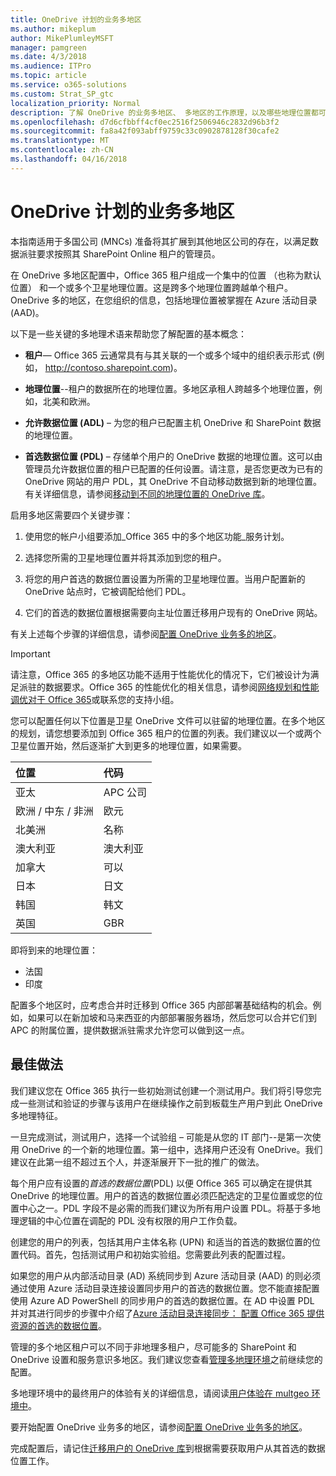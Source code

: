 ```yaml
---
title: OneDrive 计划的业务多地区
ms.author: mikeplum
author: MikePlumleyMSFT
manager: pamgreen
ms.date: 4/3/2018
ms.audience: ITPro
ms.topic: article
ms.service: o365-solutions
ms.custom: Strat_SP_gtc
localization_priority: Normal
description: 了解 OneDrive 的业务多地区、 多地区的工作原理，以及哪些地理位置都可用于数据存储。
ms.openlocfilehash: d7d6cfbbff4cf0ec2516f2506946c2832d96b3f2
ms.sourcegitcommit: fa8a42f093abff9759c33c0902878128f30cafe2
ms.translationtype: MT
ms.contentlocale: zh-CN
ms.lasthandoff: 04/16/2018
---
```

# <a name="plan-for-onedrive-for-business-multi-geo"></a>OneDrive 计划的业务多地区

本指南适用于多国公司 (MNCs) 准备将其扩展到其他地区公司的存在，以满足数据派驻要求按照其 SharePoint Online 租户的管理员。

在 OneDrive 多地区配置中，Office 365 租户组成一个集中的位置 （也称为默认位置） 和一个或多个卫星地理位置。这是跨多个地理位置跨越单个租户。OneDrive 多的地区，在您组织的信息，包括地理位置被掌握在 Azure 活动目录 (AAD)。 

以下是一些关键的多地理术语来帮助您了解配置的基本概念：

-   **租户**— Office 365 云通常具有与其关联的一个或多个域中的组织表示形式 (例如， http://contoso.sharepoint.com)。 

-   **地理位置**--租户的数据所在的地理位置。多地区承租人跨越多个地理位置，例如，北美和欧洲。

-   **允许数据位置 (ADL)** – 为您的租户已配置主机 OneDrive 和 SharePoint 数据的地理位置。

-   **首选数据位置 (PDL)** – 存储单个用户的 OneDrive 数据的地理位置。这可以由管理员允许数据位置的租户已配置的任何设置。请注意，是否您更改为已有的 OneDrive 网站的用户 PDL，其 OneDrive 不自动移动数据到新的地理位置。有关详细信息，请参阅[移动到不同的地理位置的 OneDrive 库](move-onedrive-between-geo-locations.md)。

启用多地区需要四个关键步骤：

1.  使用您的帐户小组要添加_Office 365 中的多个地区功能_服务计划。

2.  选择您所需的卫星地理位置并将其添加到您的租户。

3.  将您的用户首选的数据位置设置为所需的卫星地理位置。当用户配置新的 OneDrive 站点时，它被调配给他们 PDL。

4.  它们的首选的数据位置根据需要向主址位置迁移用户现有的 OneDrive 网站。

有关上述每个步骤的详细信息，请参阅[配置 OneDrive 业务多的地区](multi-geo-tenant-configuration.md)。

> [!IMPORTANT]
> 请注意，Office 365 的多地区功能不适用于性能优化的情况下，它们被设计为满足派驻的数据要求。Office 365 的性能优化的相关信息，请参阅[网络规划和性能调优对于 Office 365](https://support.office.com/article/e5f1228c-da3c-4654-bf16-d163daee8848)或联系您的支持小组。

您可以配置任何以下位置是卫星 OneDrive 文件可以驻留的地理位置。在多个地区的规划，请您想要添加到 Office 365 租户的位置的列表。我们建议以一个或两个卫星位置开始，然后逐渐扩大到更多的地理位置，如果需要。

<table>
<thead>
<tr class="header">
<th align="left"><strong>位置</strong></th>
<th align="left"><strong>代码</strong></th>
</tr>
</thead>
<tbody>
<tr class="odd">
<td align="left">亚太</td>
<td align="left">APC 公司</td>
</tr>
<tr class="even">
<td align="left">欧洲 / 中东 / 非洲</td>
<td align="left">欧元</td>
</tr>
<tr class="odd">
<td align="left">北美洲</td>
<td align="left">名称</td>
</tr>
<tr class="even">
<td align="left">澳大利亚</td>
<td align="left">澳大利亚</td>
</tr>
<tr class="odd">
<td align="left">加拿大</td>
<td align="left">可以</td>
</tr>
<tr class="odd">
<td align="left">日本</td>
<td align="left">日文</td>
</tr>
<tr class="even">
<td align="left">韩国</td>
<td align="left">韩文</td>
</tr>
<tr class="odd">
<td align="left">英国</td>
<td align="left">GBR</td>
</tr>
</tbody>
</table>

即将到来的地理位置：
  
- 法国
- 印度

配置多个地区时，应考虑合并时迁移到 Office 365 内部部署基础结构的机会。例如，如果可以在新加坡和马来西亚的内部部署服务器场，然后您可以合并它们到 APC 的附属位置，提供数据派驻需求允许您可以做到这一点。

## <a name="best-practices"></a>最佳做法

我们建议您在 Office 365 执行一些初始测试创建一个测试用户。我们将引导您完成一些测试和验证的步骤与该用户在继续操作之前到板载生产用户到此 OneDrive 多地理特征。

一旦完成测试，测试用户，选择一个试验组 – 可能是从您的 IT 部门--是第一次使用 OneDrive 的一个新的地理位置。第一组中，选择用户还没有 OneDrive。我们建议在此第一组不超过五个人，并逐渐展开下一批的推广的做法。

每个用户应有设置的*首选的数据位置*(PDL) 以便 Office 365 可以确定在提供其 OneDrive 的地理位置。用户的首选的数据位置必须匹配选定的卫星位置或您的位置中心之一。PDL 字段不是必需的而我们建议为所有用户设置 PDL。将基于多地理逻辑的中心位置在调配的 PDL 没有权限的用户工作负载。   

创建您的用户的列表，包括其用户主体名称 (UPN) 和适当的首选的数据位置的位置代码。首先，包括测试用户和初始实验组。您需要此列表的配置过程。

如果您的用户从内部活动目录 (AD) 系统同步到 Azure 活动目录 (AAD) 的则必须通过使用 Azure 活动目录连接设置同步用户的首选的数据位置。您不能直接配置使用 Azure AD PowerShell 的同步用户的首选的数据位置。在 AD 中设置 PDL 并对其进行同步的步骤中介绍了[Azure 活动目录连接同步： 配置 Office 365 提供资源的首选的数据位置](https://docs.microsoft.com/en-us/azure/active-directory/connect/active-directory-aadconnectsync-feature-preferreddatalocation)。

管理的多个地区租户可以不同于非地理多租户，尽可能多的 SharePoint 和 OneDrive 设置和服务意识多地区。我们建议您查看[管理多地理环境](administering-a-multi-geo-environment.md)之前继续您的配置。

多地理环境中的最终用户的体验有关的详细信息，请阅读[用户体验在 multgeo 环境中](multi-geo-user-experience.md)。

要开始配置 OneDrive 业务多的地区，请参阅[配置 OneDrive 业务多的地区](multi-geo-tenant-configuration.md)。

完成配置后，请记住[迁移用户的 OneDrive 库](move-onedrive-between-geo-locations.md)到根据需要获取用户从其首选的数据位置工作。
